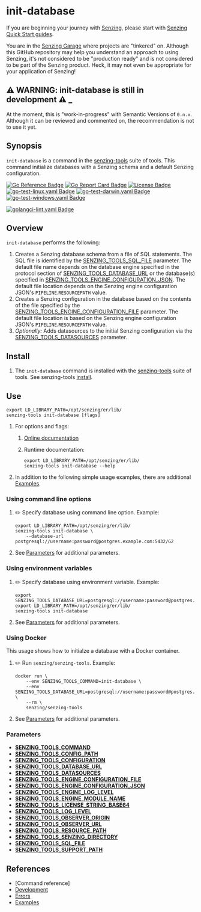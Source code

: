 # init-database

If you are beginning your journey with [Senzing],
please start with [Senzing Quick Start guides].

You are in the [Senzing Garage] where projects are "tinkered" on.
Although this GitHub repository may help you understand an approach to using Senzing,
it's not considered to be "production ready" and is not considered to be part of the Senzing product.
Heck, it may not even be appropriate for your application of Senzing!

## :warning: WARNING: init-database is still in development :warning: _

At the moment, this is "work-in-progress" with Semantic Versions of `0.n.x`.
Although it can be reviewed and commented on,
the recommendation is not to use it yet.

## Synopsis

`init-database` is a command in the
[senzing-tools]
suite of tools.
This command initialize databases with a Senzing schema and a default Senzing configuration.

[![Go Reference Badge]][Package reference]
[![Go Report Card Badge]][Go Report Card]
[![License Badge]][License]
[![go-test-linux.yaml Badge]][go-test-linux.yaml]
[![go-test-darwin.yaml Badge]][go-test-darwin.yaml]
[![go-test-windows.yaml Badge]][go-test-windows.yaml]

[![golangci-lint.yaml Badge]][golangci-lint.yaml]

## Overview

`init-database` performs the following:

1. Creates a Senzing database schema from a file of SQL statements.
   The SQL file is identified by the [SENZING_TOOLS_SQL_FILE] parameter.
   The default file name depends on the database engine specified in the
   protocol section of [SENZING_TOOLS_DATABASE_URL]
   or the database(s) specified in [SENZING_TOOLS_ENGINE_CONFIGURATION_JSON].
   The default file location depends on the Senzing engine configuration JSON's `PIPELINE`.`RESOURCEPATH` value.
1. Creates a Senzing configuration in the database based on the contents
   of the file specified by the [SENZING_TOOLS_ENGINE_CONFIGURATION_FILE] parameter.
   The default file location is based on the Senzing engine configuration JSON's `PIPELINE`.`RESOURCEPATH` value.
1. *Optionally:* Adds datasources to the initial Senzing configuration via the [SENZING_TOOLS_DATASOURCES] parameter.

## Install

1. The `init-database` command is installed with the [senzing-tools] suite of tools.
   See senzing-tools [install].

## Use

```console
export LD_LIBRARY_PATH=/opt/senzing/er/lib/
senzing-tools init-database [flags]
```

1. For options and flags:
    1. [Online documentation]
    1. Runtime documentation:

        ```console
        export LD_LIBRARY_PATH=/opt/senzing/er/lib/
        senzing-tools init-database --help
        ```

1. In addition to the following simple usage examples, there are additional [Examples].

### Using command line options

1. :pencil2: Specify database using command line option.
   Example:

    ```console
    export LD_LIBRARY_PATH=/opt/senzing/er/lib/
    senzing-tools init-database \
        --database-url postgresql://username:password@postgres.example.com:5432/G2
    ```

1. See [Parameters] for additional parameters.

### Using environment variables

1. :pencil2: Specify database using environment variable.
   Example:

    ```console
    export SENZING_TOOLS_DATABASE_URL=postgresql://username:password@postgres.example.com:5432/G2
    export LD_LIBRARY_PATH=/opt/senzing/er/lib/
    senzing-tools init-database
    ```

1. See [Parameters] for additional parameters.

### Using Docker

This usage shows how to initialze a database with a Docker container.

1. :pencil2: Run `senzing/senzing-tools`.
   Example:

    ```console
    docker run \
        --env SENZING_TOOLS_COMMAND=init-database \
        --env SENZING_TOOLS_DATABASE_URL=postgresql://username:password@postgres.example.com:5432/G2 \
        --rm \
        senzing/senzing-tools
    ```

1. See [Parameters] for additional parameters.

### Parameters

- **[SENZING_TOOLS_COMMAND]**
- **[SENZING_TOOLS_CONFIG_PATH]**
- **[SENZING_TOOLS_CONFIGURATION]**
- **[SENZING_TOOLS_DATABASE_URL]**
- **[SENZING_TOOLS_DATASOURCES]**
- **[SENZING_TOOLS_ENGINE_CONFIGURATION_FILE]**
- **[SENZING_TOOLS_ENGINE_CONFIGURATION_JSON]**
- **[SENZING_TOOLS_ENGINE_LOG_LEVEL]**
- **[SENZING_TOOLS_ENGINE_MODULE_NAME]**
- **[SENZING_TOOLS_LICENSE_STRING_BASE64]**
- **[SENZING_TOOLS_LOG_LEVEL]**
- **[SENZING_TOOLS_OBSERVER_ORIGIN]**
- **[SENZING_TOOLS_OBSERVER_URL]**
- **[SENZING_TOOLS_RESOURCE_PATH]**
- **[SENZING_TOOLS_SENZING_DIRECTORY]**
- **[SENZING_TOOLS_SQL_FILE]**
- **[SENZING_TOOLS_SUPPORT_PATH]**

## References

- [Command reference]
- [Development]
- [Errors]
- [Examples]

[Development]: docs/development.md
[Errors]: docs/errors.md
[Examples]: docs/examples.md
[Go Reference Badge]: https://pkg.go.dev/badge/github.com/senzing-garage/template-go.svg
[Go Report Card Badge]: https://goreportcard.com/badge/github.com/senzing-garage/template-go
[Go Report Card]: https://goreportcard.com/report/github.com/senzing-garage/template-go
[License Badge]: https://img.shields.io/badge/License-Apache2-brightgreen.svg
[License]: https://github.com/senzing-garage/template-go/blob/main/LICENSE
[Online documentation]: https://hub.senzing.com/senzing-tools/senzing-tools_init-database.html
[Package reference]: https://pkg.go.dev/github.com/senzing-garage/template-go
[Parameters]: #parameters
[SENZING_TOOLS_COMMAND]: https://github.com/senzing-garage/knowledge-base/blob/main/lists/environment-variables.md#senzing_tools_command
[SENZING_TOOLS_CONFIGURATION]: https://github.com/senzing-garage/knowledge-base/blob/main/lists/environment-variables.md#senzing_tools_configuration
[SENZING_TOOLS_CONFIG_PATH]: https://github.com/senzing-garage/knowledge-base/blob/main/lists/environment-variables.md#senzing_tools_config_path
[SENZING_TOOLS_DATABASE_URL]: https://github.com/senzing-garage/knowledge-base/blob/main/lists/environment-variables.md#senzing_tools_database_url
[SENZING_TOOLS_DATASOURCES]: https://github.com/senzing-garage/knowledge-base/blob/main/lists/environment-variables.md#senzing_tools_datasources
[SENZING_TOOLS_ENGINE_CONFIGURATION_FILE]: https://github.com/senzing-garage/knowledge-base/blob/main/lists/environment-variables.md#senzing_tools_engine_configuration_file
[SENZING_TOOLS_ENGINE_CONFIGURATION_JSON]: https://github.com/senzing-garage/knowledge-base/blob/main/lists/environment-variables.md#senzing_tools_engine_configuration_json
[SENZING_TOOLS_ENGINE_LOG_LEVEL]: https://github.com/senzing-garage/knowledge-base/blob/main/lists/environment-variables.md#senzing_tools_engine_log_level
[SENZING_TOOLS_ENGINE_MODULE_NAME]: https://github.com/senzing-garage/knowledge-base/blob/main/lists/environment-variables.md#senzing_tools_engine_module_name
[SENZING_TOOLS_LICENSE_STRING_BASE64]: https://github.com/senzing-garage/knowledge-base/blob/main/lists/environment-variables.md#senzing_tools_license_string_base64
[SENZING_TOOLS_LOG_LEVEL]: https://github.com/senzing-garage/knowledge-base/blob/main/lists/environment-variables.md#senzing_tools_log_level
[SENZING_TOOLS_OBSERVER_ORIGIN]: https://github.com/senzing-garage/knowledge-base/blob/main/lists/environment-variables.md#senzing_tools_observer_origin
[SENZING_TOOLS_OBSERVER_URL]: https://github.com/senzing-garage/knowledge-base/blob/main/lists/environment-variables.md#senzing_tools_observer_url
[SENZING_TOOLS_RESOURCE_PATH]: https://github.com/senzing-garage/knowledge-base/blob/main/lists/environment-variables.md#senzing_tools_resource_path
[SENZING_TOOLS_SENZING_DIRECTORY]: https://github.com/senzing-garage/knowledge-base/blob/main/lists/environment-variables.md#senzing_tools_senzing_directory
[SENZING_TOOLS_SQL_FILE]: https://github.com/senzing-garage/knowledge-base/blob/main/lists/environment-variables.md#senzing_tools_sql_file
[SENZING_TOOLS_SUPPORT_PATH]: https://github.com/senzing-garage/knowledge-base/blob/main/lists/environment-variables.md#senzing_tools_support_path
[Senzing Garage]: https://github.com/senzing-garage
[Senzing Quick Start guides]: https://docs.senzing.com/quickstart/
[Senzing]: https://senzing.com/
[go-test-darwin.yaml Badge]: https://github.com/senzing-garage/template-go/actions/workflows/go-test-darwin.yaml/badge.svg
[go-test-darwin.yaml]: https://github.com/senzing-garage/template-go/actions/workflows/go-test-darwin.yaml
[go-test-linux.yaml Badge]: https://github.com/senzing-garage/template-go/actions/workflows/go-test-linux.yaml/badge.svg
[go-test-linux.yaml]: https://github.com/senzing-garage/template-go/actions/workflows/go-test-linux.yaml
[go-test-windows.yaml Badge]: https://github.com/senzing-garage/template-go/actions/workflows/go-test-windows.yaml/badge.svg
[go-test-windows.yaml]: https://github.com/senzing-garage/template-go/actions/workflows/go-test-windows.yaml
[golangci-lint.yaml Badge]: https://github.com/senzing-garage/template-go/actions/workflows/golangci-lint.yaml/badge.svg
[golangci-lint.yaml]: https://github.com/senzing-garage/template-go/actions/workflows/golangci-lint.yaml
[install]: https://github.com/senzing-garage/senzing-tools#install
[senzing-tools]: https://github.com/senzing-garage/senzing-tools
